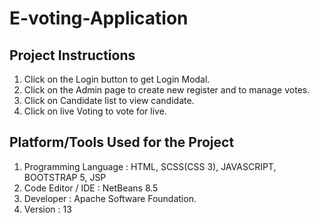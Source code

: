 # E-voting-Application
Project Instructions
-----------------
1. Click on the Login button to get Login Modal. 
2. Click on the Admin page to create new register and to manage votes.
3. Click on Candidate list to view candidate.
4. Click on live Voting to vote for live.
 
 
Platform/Tools Used for the Project
-----------------------------------
1. Programming Language : HTML, SCSS(CSS 3), JAVASCRIPT, BOOTSTRAP 5, JSP 
2. Code Editor / IDE : NetBeans 8.5
3. Developer : Apache Software Foundation. 
4. Version : 13
